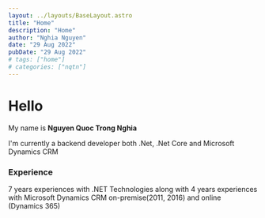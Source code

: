```yaml
---
layout: ../layouts/BaseLayout.astro
title: "Home"
description: "Home"
author: "Nghia Nguyen"
date: "29 Aug 2022"
pubDate: "29 Aug 2022"
# tags: ["home"]
# categories: ["nqtn"]
---
```


# Hello 
My name is **Nguyen Quoc Trong Nghia**

I'm currently  a backend developer both .Net, .Net Core and Microsoft Dynamics CRM

### Experience

7 years experiences with .NET Technologies along with 4 years experiences with Microsoft Dynamics CRM on-premise(2011, 2016) and online (Dynamics 365)

